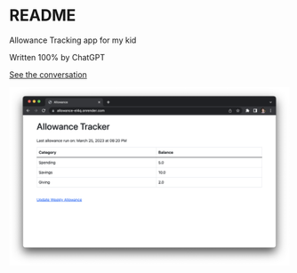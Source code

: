 # README

Allowance Tracking app for my kid

Written 100% by ChatGPT

[See the conversation](https://shareg.pt/wOGjj2o)

![screenshot](screenshot.png)
